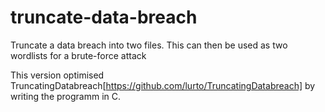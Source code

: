 # truncate-data-breach
 
Truncate a data breach into two files.
This can then be used as two wordlists for a brute-force attack

This version optimised TruncatingDatabreach[https://github.com/lurto/TruncatingDatabreach] by writing the programm in C.

